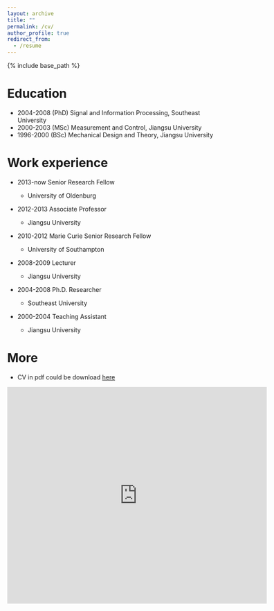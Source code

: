 ```yaml
---
layout: archive
title: ""
permalink: /cv/
author_profile: true
redirect_from:
  - /resume
---
```


{% include base_path %} 

Education
======
* 2004-2008 (PhD) Signal and Information Processing, Southeast University
* 2000-2003 (MSc) Measurement and Control, Jiangsu University 
* 1996-2000 (BSc) Mechanical Design and Theory, Jiangsu University

Work experience
======
* 2013-now Senior Research Fellow
  * University of Oldenburg
  
* 2012-2013 Associate Professor
  * Jiangsu University
  
* 2010-2012 Marie Curie Senior Research Fellow
  * University of Southampton
  
* 2008-2009 Lecturer  
  * Jiangsu University
  
* 2004-2008 Ph.D. Researcher  
  * Southeast University
  
* 2000-2004 Teaching Assistant   
  * Jiangsu University
  
More
====== 
* CV in pdf could be download [here](https://hongmeihu.github.io/files/Hu_CV_2023.pdf)
<embed src="https://hongmeihu.github.io/files/Hu_CV_2023.pdf" type="application/pdf" width="600px" height="500px" /> 
